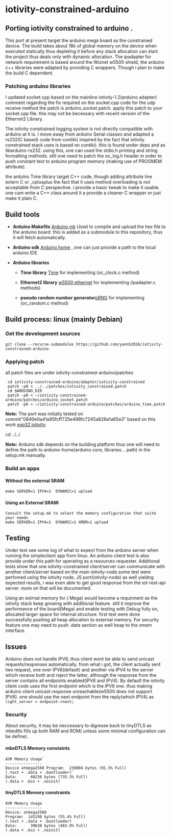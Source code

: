# iotivity-constrained-arduino

## Porting iotivity constrained to arduino .

This port at present target the arduino mega board as the constrained device. The build takes about 18k of global memory on the device when executed statically thus depleting it before any stack allocation can start. the project thus deals only with dynamic allocation. The ipadapter for network requirement is based around the Wiznet w5500 shield,  the arduino c++ libraries were adapted by providing C wrappers. Though i plan to make the  build  C dependent.

### Patching arduino libraries 

I updated socket.cpp based on the mainline iotivity-1.2(arduino adapter) comment regarding the  fix required on the socket.cpp code for the udp receive method the patch is arduino_socket.patch. apply this patch to your socket.cpp file. this may not be becessary with recent version of the Ethernet2 Library.

The iotivity constrained logging system is not directly compatible with arduino at it is. I move away from arduino Serial classes and adapted a rs232(C based) code from contiki( inspired by the fact that iotivity constrained stack uses is based on contiki). this is found under deps and as libarduino-rs232. using this, one can used the stdio.h printing and string formatting methods. still one need to patch the oc_log.h header in order to push constant text to arduino program memory (making use of PROGMEM attribute). 

the arduino Time library target C++ code, though adding attribute line extern C or _cplusplus the fact that it uses method overloading
is not acceptable from C perspective. i provide a basic tweak to make it usable. one cam write a C++ class around it a provide a cleaner C wrapper or  just make it plain C.
       
## Build tools

- **Arduino Makefile** [Arduino mk](https://github.com/sudar/Arduino-Makefile) Used to compile and upload the hex file to the arduino board. this is added as a submodule to this repository, thus it will fetch automatically.

- **Arduino sdk** [Arduino home](https://github.com/arduino/ArduinoCore-avr.git) , one can just provide a path to the local arduino IDE

- **Arduino libraries**

   - **Time library** [Time](https://github.com/PaulStoffregen/Time) for implementing (oc_clock.c method)

   - **Ethernet2 library** [w5500 ethernet](https://github.com/adafruit/Ethernet2) for implementing (ipadapter.c methods)

   - **pseudo random number generator**[pRNG](https://github.com/leomil72/pRNG) for implementing (oc_random.c method)

## Build process: linux (mainly Debian) 

### Get the development sources

`git clone --recurse-submodules https://github.com/yannS2016/iotivity-constrained-arduino`

### Applying patch

all patch files are under iotivity-constrained-arduino/patches
```
 cd iotivity-constrained-arduino/adapter/iotivity-constrained 
 patch -p0 < ../../patches/iotivity_constrained.patch
 cd $ARDUINO_DIR
 patch -p0 < ~/iotivity-constrained-arduino/patches/arduino_socket.patch
 patch -p0 < ~/iotivity-constrained-arduino/patches/arduino_time.patch
```
**Note:** The port was initially tested on commit"0840e0a41a95fcff725e498fc7245a828a1a65a3" based on this work [esp32 iotivity](https://github.com/espressif/esp32-iotivity).

cd ../../

**Note:** Arduino sdk depends on the building platform thus one will need to define the path to arduino-home(arduino core, libraries... path) in the setup.mk manually.

### Build an apps
#### Without the external SRAM
`make SERVER=1 IPV4=1  DYNAMIC=1 upload`
#### Using an External SRAM: 
```
Consult the setup.mk to select the memory configuration that suite your needs
make SERVER=1 IPV4=1  DYNAMIC=1 XMEM=1 upload
```
## Testing
Under test  see some log of what to expect from the arduino server when running the simpleclient app from linux. An arduino
client test is also provide under this path for operating as a resources requester. Additional tests show that one iotivity-constrained client/server can communicate with another client/server based on the main iotivity-code.some test were perfomed using the  iotivity node,  JS port(iotivity-node) as well yieldng expected results, i was even able to get good response from the iot-rest-api server. more on that will be documented. 

Using an extrnal memory for ( Mega) would become a requirment as the iotivity stack keep growing with additional feature. still it improve the performance of the board(Mega) and enable testing with Debug fully on, allocated larger space for internal structure. first test were done successfully pushing all heap allocation to external memory. For security feature one may need to push .data section as well heap to the xmem interface.  

## Issues
Arduino does not handle IPV6, thus client wont be able to send unicast requests/responses automatically. from what i got, the client actually sent two request, one over IPV6(default) and another via IPV4 to the server which  receive both and reject the latter, although the response from the server contains all endpoints enabled(IPV6 and IPV4). By default the iotivity client code uses the first endpoint which is the IPV6 one. thus making arduino client unicast response unreachable(w5500 does not support IPV6). one should use the next endpoint from the reply(which IPV4) as `light_server = endpoint->next;`
### Security
About security, it may be neccessary to digresse back to tinyDTLS as mbedtls fills up both RAM and ROM( unless some minimal configuration can be define). 
#### mbeDTLS Memory constaints
```
AVR Memory Usage`
----------------
Device atmega2560 Program:  239804 bytes (91.5% Full)
(.text + .data + .bootloader)`
Data:      60236 bytes (735.3% Full)
(.data + .bss + .noinit)
```
#### tinyDTLS Memory constraints
```
AVR Memory Usage
----------------
Device: atmega2560
Program:  145298 bytes (55.4% Full)
(.text + .data + .bootloader)
Data:      39638 bytes (483.9% Full)
(.data + .bss + .noinit)

```
	